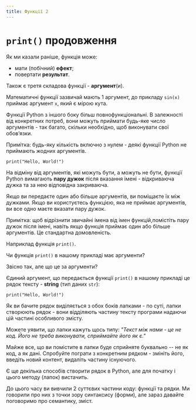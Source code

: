 ```yaml
---
title: Функції 2
---
```


# `print()` продовження
Як ми казали раніше, функція може:

- мати (побічний) **ефект**;
- повертати **результат**.

Також є третя складова функції - **аргумент**(и).

Математичні функції зазвичай мають 1 аргумент, до прикладу `sin(x)` приймає аргумент `x`, який є мірою кута.

Функції Python з іншого боку більш повнофункціональні. В залежності від конкретних потреб, вони можуть приймати будь-яке число аргументів - так багато, скільки необхідно, щоб виконувати свої обовʼязки.

Примітка: будь-яку кількість включно з нулем - деякі функції Python не приймають жодних аргументів.

`print("Hello, World!")`


На відміну від аргументів, які можуть бути, а можуть не бути, функції Python вимагають **пару дужок** після вказання імені - відкриваюча дужка та за нею відповідна закриваюча.


Якщо ви передаєте один або більше аргументів, ви поміщаєте їх між дужками. Якщо ви користуєтесь функцією, яка не приймає аргументів, ви все одно маєте вказати пару дужок.

Примітка: щоб відрізнити звичайні імена від імен функцій,помістіть пару дужок після імені, навіть якщо функція приймає один або більше аргументів. Це стандартна домовленість.

Наприклад функція `print()`.

Чи функція `print()` в нашому прикладі має аргументи?

Звісно так, але що це за аргументи?

Єдиний аргумент, що передається функції `print()` в нашому прикладі це рядок тексту - **string** (тип даних `str`):

`print("Hello, World!")`

Як ви бачите рядок виділяється з обох боків лапками - по суті, лапки створюють рядок - вони відділяють частину тексту програми надаючи цій частині особливого змісту.

Можете уявити, що лапки кажуть щось типу: _"Текст між нами - це не код. Його не треба виконувати, сприймайте його як є."_

Майже все, що ви помістите в лапки буде сприйняте буквально -- не як код, а як дані. Спробуйте пограти з конкретним рядком - змініть його, введіть новий контент, видаліть частину існуючого.


Є ще декілька способів створити рядок в Python, але для початку і цього методу (лапок) вистачить.


До цього часу ви вивчили 2 суттєвих частини коду: функції та рядки. Ми говорили про них з точки зору синтаксису (форми), але зараз давайте поговоримо про семантику, зміст.